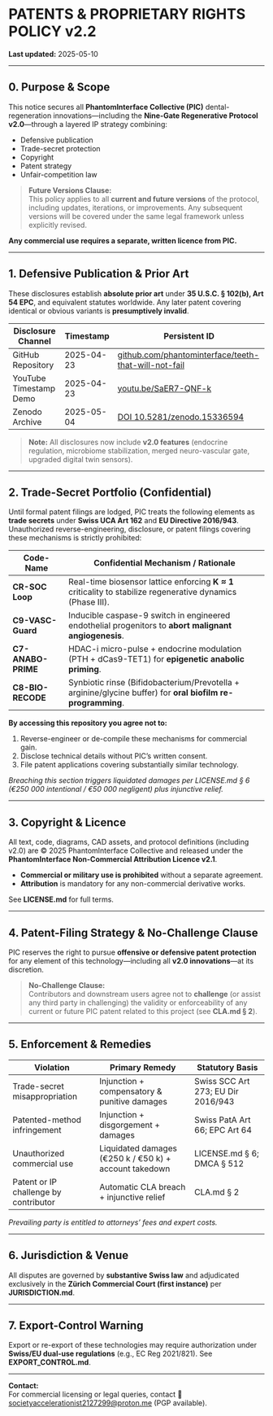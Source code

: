 # PATENTS & PROPRIETARY RIGHTS POLICY v2.2  
**Last updated:** 2025-05-10  

---

## 0. Purpose & Scope  
This notice secures all **PhantomInterface Collective (PIC)** dental-regeneration innovations—including the **Nine-Gate Regenerative Protocol v2.0**—through a layered IP strategy combining:

- Defensive publication  
- Trade-secret protection  
- Copyright  
- Patent strategy  
- Unfair-competition law  

> **Future Versions Clause:**  
> This policy applies to all **current and future versions** of the protocol, including updates, iterations, or improvements. Any subsequent versions will be covered under the same legal framework unless explicitly revised.

**Any commercial use requires a separate, written licence from PIC.**

---

## 1. Defensive Publication & Prior Art  
These disclosures establish **absolute prior art** under **35 U.S.C. § 102(b), Art 54 EPC**, and equivalent statutes worldwide. Any later patent covering identical or obvious variants is **presumptively invalid**.

| Disclosure Channel      | Timestamp  | Persistent ID                                                             |
|-------------------------|------------|---------------------------------------------------------------------------|
| GitHub Repository       | 2025-04-23 | [github.com/phantominterface/teeth-that-will-not-fail](https://github.com/phantominterface/teeth-that-will-not-fail) |
| YouTube Timestamp Demo  | 2025-04-23 | [youtu.be/SaER7-QNF-k](https://youtu.be/SaER7-QNF-k)                        |
| Zenodo Archive          | 2025-05-04 | [DOI 10.5281/zenodo.15336594](https://doi.org/10.5281/zenodo.15336594)       |

> **Note:** All disclosures now include **v2.0 features** (endocrine regulation, microbiome stabilization, merged neuro-vascular gate, upgraded digital twin sensors).

---

## 2. Trade-Secret Portfolio (Confidential)  
Until formal patent filings are lodged, PIC treats the following elements as **trade secrets** under **Swiss UCA Art 162** and **EU Directive 2016/943**. Unauthorized reverse-engineering, disclosure, or patent filings covering these mechanisms is strictly prohibited:

| Code-Name         | Confidential Mechanism / Rationale                                                                 |
|-------------------|---------------------------------------------------------------------------------------------------|
| **CR-SOC Loop**     | Real-time biosensor lattice enforcing **K ≈ 1** criticality to stabilize regenerative dynamics (Phase III).   |
| **C9-VASC-Guard**   | Inducible caspase-9 switch in engineered endothelial progenitors to **abort malignant angiogenesis**.       |
| **C7-ANABO-PRIME**  | HDAC-i micro-pulse + endocrine modulation (PTH + dCas9-TET1) for **epigenetic anabolic priming**.               |
| **C8-BIO-RECODE**   | Synbiotic rinse (Bifidobacterium/Prevotella + arginine/glycine buffer) for **oral biofilm re-programming**.    |

**By accessing this repository you agree not to:**  
1. Reverse-engineer or de-compile these mechanisms for commercial gain.  
2. Disclose technical details without PIC’s written consent.  
3. File patent applications covering substantially similar technology.

_Breaching this section triggers liquidated damages per LICENSE.md § 6 (€250 000 intentional / €50 000 negligent) plus injunctive relief._

---

## 3. Copyright & Licence  
All text, code, diagrams, CAD assets, and protocol definitions (including v2.0) are © 2025 PhantomInterface Collective and released under the **PhantomInterface Non-Commercial Attribution Licence v2.1**.

- **Commercial or military use is prohibited** without a separate agreement.  
- **Attribution** is mandatory for any non-commercial derivative works.  

See **LICENSE.md** for full terms.

---

## 4. Patent-Filing Strategy & No-Challenge Clause  
PIC reserves the right to pursue **offensive or defensive patent protection** for any element of this technology—including all **v2.0 innovations**—at its discretion.

> **No-Challenge Clause:**  
> Contributors and downstream users agree not to **challenge** (or assist any third party in challenging) the validity or enforceability of any current or future PIC patent related to this project (see **CLA.md § 2**).

---

## 5. Enforcement & Remedies  

| Violation                           | Primary Remedy                                    | Statutory Basis                          |
|-------------------------------------|---------------------------------------------------|------------------------------------------|
| Trade-secret misappropriation       | Injunction + compensatory & punitive damages      | Swiss SCC Art 273; EU Dir 2016/943       |
| Patented-method infringement        | Injunction + disgorgement + damages               | Swiss PatA Art 66; EPC Art 64            |
| Unauthorized commercial use         | Liquidated damages (€250 k / €50 k) + account takedown | LICENSE.md § 6; DMCA § 512            |
| Patent or IP challenge by contributor | Automatic CLA breach + injunctive relief         | CLA.md § 2                               |

_Prevailing party is entitled to attorneys’ fees and expert costs._

---

## 6. Jurisdiction & Venue  
All disputes are governed by **substantive Swiss law** and adjudicated exclusively in the **Zürich Commercial Court (first instance)** per **JURISDICTION.md**.

---

## 7. Export-Control Warning  
Export or re-export of these technologies may require authorization under **Swiss/EU dual-use regulations** (e.g., EC Reg 2021/821). See **EXPORT_CONTROL.md**.

---

**Contact:**  
For commercial licensing or legal queries, contact 📧 societyaccelerationist2127299@proton.me (PGP available).  
